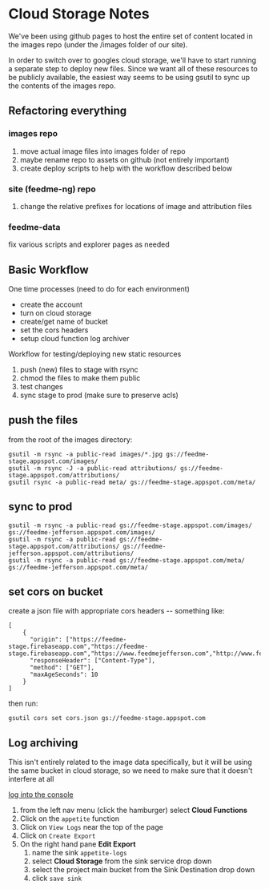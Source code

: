 # Cloud Storage Notes

We've been using github pages to host the entire set of content located in the images repo (under the /images folder of our site).

In order to switch over to googles cloud storage, we'll have to start running a separate step to deploy new files. Since we want all of these resources to be publicly available, the easiest way seems to be using gsutil to sync up the contents of the images repo.

## Refactoring everything

### images repo

1. move actual image files into images folder of repo
2. maybe rename repo to assets on github (not entirely important)
3. create deploy scripts to help with the workflow described below

### site (feedme-ng) repo

1. change the relative prefixes for locations of image and attribution files

### feedme-data

fix various scripts and explorer pages as needed

## Basic Workflow

One time processes (need to do for each environment)

* create the account
* turn on cloud storage
* create/get name of bucket
* set the cors headers
* setup cloud function log archiver

Workflow for testing/deploying new static resources

1. push (new) files to stage with rsync
2. chmod the files to make them public
3. test changes
4. sync stage to prod (make sure to preserve acls)

## push the files

from the root of the images directory:

    gsutil -m rsync -a public-read images/*.jpg gs://feedme-stage.appspot.com/images/
    gsutil -m rsync -J -a public-read attributions/ gs://feedme-stage.appspot.com/attributions/
    gsutil rsync -a public-read meta/ gs://feedme-stage.appspot.com/meta/
    
## sync to prod

    gsutil -m rsync -a public-read gs://feedme-stage.appspot.com/images/ gs://feedme-jefferson.appspot.com/images/
    gsutil -m rsync -a public-read gs://feedme-stage.appspot.com/attributions/ gs://feedme-jefferson.appspot.com/attributions/
    gsutil -m rsync -a public-read gs://feedme-stage.appspot.com/meta/ gs://feedme-jefferson.appspot.com/meta/
    
    
## set cors on bucket

create a json file with appropriate cors headers -- something like:

```
[
    {
      "origin": ["https://feedme-stage.firebaseapp.com","https://feedme-stage.firebaseapp.com","https://www.feedmejefferson.com","http://www.feedmejefferson.com"],
      "responseHeader": ["Content-Type"],
      "method": ["GET"],
      "maxAgeSeconds": 10
    }
]
```

then run:

    gsutil cors set cors.json gs://feedme-stage.appspot.com
    
    
## Log archiving

This isn't entirely related to the image data specifically, but it will be using the same bucket in cloud storage, so we need to make sure that it doesn't interfere at all

[log into the console](https://console.cloud.google.com/functions/list?project=feedme-stage)

1. from the left nav menu (click the hamburger) select __Cloud Functions__
2. Click on the `appetite` function
3. Click on `View Logs` near the top of the page
4. Click on `Create Export`
5. On the right hand pane __Edit Export__ 
    1. name the sink `appetite-logs`
    2. select __Cloud Storage__ from the sink service drop down
    3. select the project main bucket from the Sink Destination drop down
    4. click `save sink` 
